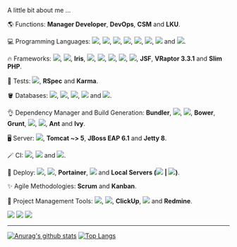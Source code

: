 <p align="left">A little bit about me ...</p>

<p align="left">
  🌎 Functions: <strong>Manager Developer</strong>, <strong>DevOps</strong>, <strong>CSM</strong> and <strong>LKU</strong>.
</p>

<p align="left">
  💻 Programming Languages: <a href="#" alt="#"><img src="https://img.shields.io/badge/Ruby-CC342D?style=for-the-badge&logo=ruby&logoColor=white"/></a>, <a href="#" alt="#"><img src="https://img.shields.io/badge/Go-00ADD8?style=for-the-badge&logo=go&logoColor=white"/></a>, <a href="#" alt="#">
  <img src="https://camo.githubusercontent.com/cf1a0ef083a2372d7f66b4691d5d25bfd8c098f42871e8da90edb1f32ed187c4/68747470733a2f2f696d672e736869656c64732e696f2f62616467652f2d4a6176615363726970742d626c61636b3f7374796c653d666c61742d737175617265266c6f676f3d6a617661736372697074"/></a>, <a href="#" alt="#">
  <img src="https://camo.githubusercontent.com/e17e119d8c9bb34ac9710be65d35d52a7e04cc260476760305525204df5f34b0/68747470733a2f2f696d672e736869656c64732e696f2f62616467652f2d4a6176612d3030373339363f7374796c653d666c61742d737175617265266c6f676f3d6a617661"/></a>, <a href="#" alt="#">
  <img src="https://img.shields.io/badge/Dart-0175C2?style=for-the-badge&logo=dart&logoColor=white"/></a>, <a href="#" alt="#">
  <img src="https://img.shields.io/badge/Kotlin-0095D5?&style=for-the-badge&logo=kotlin&logoColor=white"/></a>, <a href="#" alt="#">
  <img src="https://camo.githubusercontent.com/8b76dad952a5f01b227f0fc83168009e115d7a0c5f9eca6ea918d6ae4e71b8ff/68747470733a2f2f696d672e736869656c64732e696f2f62616467652f2d547970655363726970742d3030374143433f7374796c653d666c61742d737175617265266c6f676f3d74797065736372697074"/></a> and <a href="#" alt="#">
  <img src="https://img.shields.io/badge/PHP-777BB4?style=for-the-badge&logo=php&logoColor=white"/></a>.
</p>

<p align="left">
  🔥 Frameworks: <a href="#" alt="#"><img src="https://img.shields.io/badge/Ruby_on_Rails-CC0000?style=for-the-badge&logo=ruby-on-rails&logoColor=white"/></a>, <a href="#" alt="#"><img src="https://img.shields.io/badge/Vue.js-35495E?style=for-the-badge&logo=vuedotjs&logoColor=4FC08D"/></a>, <strong>Iris</strong>, <a href="#" alt="#">
  <img src="https://camo.githubusercontent.com/e69ce9578893114021fafce756e3f42896d1de997ebd999fa5305bda5ce22f4e/68747470733a2f2f696d672e736869656c64732e696f2f62616467652f2d496f6e69632d3338383046463f7374796c653d666c61742d737175617265266c6f676f3d696f6e6963266c6f676f436f6c6f723d7768697465"/></a>, <a href="#" alt="#">
  <img src="https://camo.githubusercontent.com/174977c27f60a8bdb18c0434360f1381ff22c92bf7402a5e8e21450d31c0305b/68747470733a2f2f696d672e736869656c64732e696f2f62616467652f2d416e67756c61722d4444303033313f7374796c653d666c61742d737175617265266c6f676f3d616e67756c6172"/></a>, <a href="#" alt="#"><img src="https://img.shields.io/badge/jQuery-0769AD?style=for-the-badge&logo=jquery&logoColor=white"/></a>, <a href="#" alt="#">
  <img src="https://camo.githubusercontent.com/d8f7e93bdb728c656b784b48c9229b2224067c147978e345773f21c0ac43f324/68747470733a2f2f696d672e736869656c64732e696f2f62616467652f2d537072696e672d3644423333463f7374796c653d666c61742d737175617265266c6f676f3d737072696e67266c6f676f436f6c6f723d7768697465"/></a>, <a href="#" alt="#"><img src="https://img.shields.io/badge/Spring_Boot-F2F4F9?style=for-the-badge&logo=spring-boot"/></a>, <strong>JSF</strong>, <strong>VRaptor 3.3.1</strong> and <strong>Slim PHP</strong>.
</p>

<p align="left">
  🧪 Tests: <a href="#" alt="#"><img src="https://img.shields.io/badge/Junit5-25A162?style=for-the-badge&logo=junit5&logoColor=white"/></a>, <strong>RSpec</strong> and <strong>Karma</strong>.
</p>

<p align="left">
  🪣 Databases: <a href="#" alt="#"><img src="https://img.shields.io/badge/PostgreSQL-316192?style=for-the-badge&logo=postgresql&logoColor=white"/></a>, <a href="#" alt="#">
  <img src="https://camo.githubusercontent.com/392fa71fd2737088b6d21ba33f3d2fb6e1ac7c61142cdbe56c1d688ecf781ab8/68747470733a2f2f696d672e736869656c64732e696f2f62616467652f2d4d6f6e676f44422d626c61636b3f7374796c653d666c61742d737175617265266c6f676f3d6d6f6e676f6462"/></a>, <a href="#" alt="#">
  <img src="https://camo.githubusercontent.com/e2d7cd23da0444893705e2927f3d5de4c3cb03b93fe119c637c16ab485cd378d/68747470733a2f2f696d672e736869656c64732e696f2f62616467652f2d53514c2532305365727665722d4343323932373f7374796c653d666c61742d737175617265266c6f676f3d6d6963726f736f66742d73716c2d736572766572266c6f676f436f6c6f723d7768697465"/></a>, <a href="#" alt="#">
  <img src="https://camo.githubusercontent.com/0b8c9a9b23895b6df5ee44e3cb68d7b8287cf5e232fa6f439f5756e2d853c494/68747470733a2f2f696d672e736869656c64732e696f2f62616467652f46697265626173652d4646434132383f7374796c653d666c61742d737175617265266c6f676f3d6669726562617365266c6f676f436f6c6f723d7768697465"/></a> and <a href="#" alt="#">
  <img src="https://camo.githubusercontent.com/4eade77f6242a74645c408f1cc48b4c05f3c7c8a74d0bf15c2a1e259e4d357d9/68747470733a2f2f696d672e736869656c64732e696f2f62616467652f2d4d7953514c2d3434373941313f7374796c653d666c61742d737175617265266c6f676f3d6d7973716c266c6f676f436f6c6f723d7768697465"/></a>.
</p>

<p align="left">
  👌 Dependency Manager and Build Generation: <strong>Bundler</strong>, <a href="#" alt="#"><img src="https://img.shields.io/badge/npm-CB3837?style=for-the-badge&logo=npm&logoColor=white"/></a>, <a href="#" alt="#"><img src="https://img.shields.io/badge/apache_maven-C71A36?style=for-the-badge&logo=apachemaven&logoColor=white"/></a>, <strong>Bower</strong>, <strong>Grunt</strong>, <a href="#" alt="#"><img src="https://img.shields.io/badge/gradle-02303A?style=for-the-badge&logo=gradle&logoColor=white"/></a>, <a href="#" alt="#"><img src="https://img.shields.io/badge/Node.js-339933?style=for-the-badge&logo=nodedotjs&logoColor=white"/></a>, <strong>Ant</strong> and <strong>Ivy</strong>.
</p>

<p align="left">
  🖥️ Server: <a href="#" alt="#"><img src="https://img.shields.io/badge/Nginx-009639?style=for-the-badge&logo=nginx&logoColor=white"/></a>, <strong>Tomcat ~> 5</strong>, <strong>JBoss EAP 6.1</strong> and <strong>Jetty 8</strong>.
</p>

<p align="left">
  🪄 CI: <a href="#" alt="#"><img src="https://img.shields.io/badge/GitHub_Actions-2088FF?style=for-the-badge&logo=github-actions&logoColor=white"/></a>, <a href="#" alt="#"><img src="https://img.shields.io/badge/Bitbucket-0747a6?style=for-the-badge&logo=bitbucket&logoColor=white"/></a> and <a href="#" alt="#"><img src="https://img.shields.io/badge/Jenkins-D24939?style=for-the-badge&logo=Jenkins&logoColor=white"/></a>.
</p>

<p align="left">
  🏬 Deploy: <a href="#" alt="#">
  <img src="https://camo.githubusercontent.com/204410115a0bb658668e7446bfc6a7eadb6a96a98d81daba65ddaaa541e95f58/68747470733a2f2f696d672e736869656c64732e696f2f62616467652f2d446f636b65722d3234393645443f7374796c653d666c61742d737175617265266c6f676f3d646f636b6572266c6f676f436f6c6f723d7768697465"/></a>, <a href="#" alt="#"><img src="https://img.shields.io/badge/Amazon_AWS-FF9900?style=for-the-badge&logo=amazonaws&logoColor=white"/></a>, <strong>Portainer</strong>, <a href="#" alt="#"><img src="https://img.shields.io/badge/Heroku-430098?style=for-the-badge&logo=heroku&logoColor=white"/></a> and <strong>Local Servers (<a href="#" alt="#"><img src="https://img.shields.io/badge/Ubuntu-E95420?style=for-the-badge&logo=ubuntu&logoColor=white"/></a> | <a href="#" alt="#"><img src="https://img.shields.io/badge/Windows-0078D6?style=for-the-badge&logo=windows&logoColor=white"/></a>)</strong>.
</p>

<p align="left">
  ✨ Agile Methodologies: <strong>Scrum</strong> and <strong>Kanban</strong>.
</p>

<p align="left">
  🚧 Project Management Tools: <a href="#" alt="#">
  <img src="https://camo.githubusercontent.com/a95eb8afd7ec4675e0d4888b07848a18ca7a23421d9a8b9e9c61d4c01e984948/68747470733a2f2f696d672e736869656c64732e696f2f62616467652f2d4a4952412d3030353243433f7374796c653d666c61742d737175617265266c6f676f3d6a697261"/></a>, <a href="#" alt="#">
  <img src="https://camo.githubusercontent.com/cc30bafe0dff6e08e6394085af4f06b8d381a94b2979f0ddc52b0deb7d068ebe/68747470733a2f2f696d672e736869656c64732e696f2f62616467652f2d4a46726f672d3431424634373f7374796c653d666c61742d737175617265266c6f676f3d6a66726f67266c6f676f436f6c6f723d7768697465"/></a>, <strong>ClickUp</strong>, <a href="#" alt="#"><img src="https://img.shields.io/badge/Trello-0052CC?style=for-the-badge&logo=trello&logoColor=white"/></a> and <strong>Redmine</strong>.
</p>

<p align="left">
<a href="https://www.linkedin.com/in/armando-couto-a841ba53/" alt="Linkedin">
  <img src="https://img.shields.io/badge/-Linkedin-0e76a8?style=flat-square&logo=Linkedin&logoColor=white&link=https://www.linkedin.com/in/armando-couto-a841ba53/" /></a>
  
<a href="https://twitter.com/ArmandoCouto" alt="Twitter">
  <img src="https://img.shields.io/badge/-Twitter-0e76a8?style=flat&logo=Twitter&logoColor=white&color=9cf&link=https://twitter.com/ArmandoCouto"/></a>

<a href="https://armandocouto.com.br/" alt="Site Personal">
  <img src="https://img.shields.io/badge/-Site_Personal-0e76a8?style=flat&logoColor=white&color=orange&link=https://armandocouto.com.br/"/></a>
</p>

<hr/>

[![Anurag's github stats](https://github-readme-stats.vercel.app/api?username=armando-couto&show_icons=true&theme=chartreuse-dark)](https://github.com/armando-couto/github-readme-stats)
[![Top Langs](https://github-readme-stats.vercel.app/api/top-langs/?username=armando-couto&show_icons=true&theme=chartreuse-dark&layout=compact)](https://github.com/anuraghazra/github-readme-stats)
